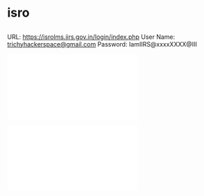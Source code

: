 # isro



##
URL: https://isrolms.iirs.gov.in/login/index.php
User Name: trichyhackerspace@gmail.com
Password: IamIIRS@xxxxXXXX@III


![START-2025](START-2025/README.md)


![Geodata Processing using Python and Machine Learning](Geodata_Processing_using_Python_and_Machine_Learning/README.md)


	
